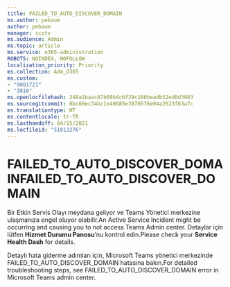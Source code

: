 ```yaml
---
title: FAILED_TO_AUTO_DISCOVER_DOMAIN
ms.author: pebaum
author: pebaum
manager: scotv
ms.audience: Admin
ms.topic: article
ms.service: o365-administration
ROBOTS: NOINDEX, NOFOLLOW
localization_priority: Priority
ms.collection: Adm_O365
ms.custom:
- "9001721"
- "3816"
ms.openlocfilehash: 248a1baac87b09b4c6f29c160beadb52ed0d3983
ms.sourcegitcommit: 8bc60ec34bc1e40685e3976576e04a2623f63a7c
ms.translationtype: HT
ms.contentlocale: tr-TR
ms.lasthandoff: 04/15/2021
ms.locfileid: "51813276"
---
```

# <a name="failed_to_auto_discover_domain"></a><span data-ttu-id="a8110-102">FAILED_TO_AUTO_DISCOVER_DOMAIN</span><span class="sxs-lookup"><span data-stu-id="a8110-102">FAILED_TO_AUTO_DISCOVER_DOMAIN</span></span>

<span data-ttu-id="a8110-103">Bir Etkin Servis Olayı meydana geliyor ve Teams Yönetici merkezine ulaşmanıza engel oluyor olabilir.</span><span class="sxs-lookup"><span data-stu-id="a8110-103">An Active Service Incident might be occurring and causing you to not access Teams Admin center.</span></span> <span data-ttu-id="a8110-104">Detaylar için lütfen **Hizmet Durumu Panosu**’nu kontrol edin.</span><span class="sxs-lookup"><span data-stu-id="a8110-104">Please check your **Service Health Dash** for details.</span></span>

<span data-ttu-id="a8110-105">Detaylı hata giderme adımları için, Microsoft Teams yönetici merkezinde FAILED_TO_AUTO_DISCOVER_DOMAIN hatasına bakın.</span><span class="sxs-lookup"><span data-stu-id="a8110-105">For detailed troubleshooting steps, see FAILED_TO_AUTO_DISCOVER_DOMAIN error in Microsoft Teams admin center.</span></span>
